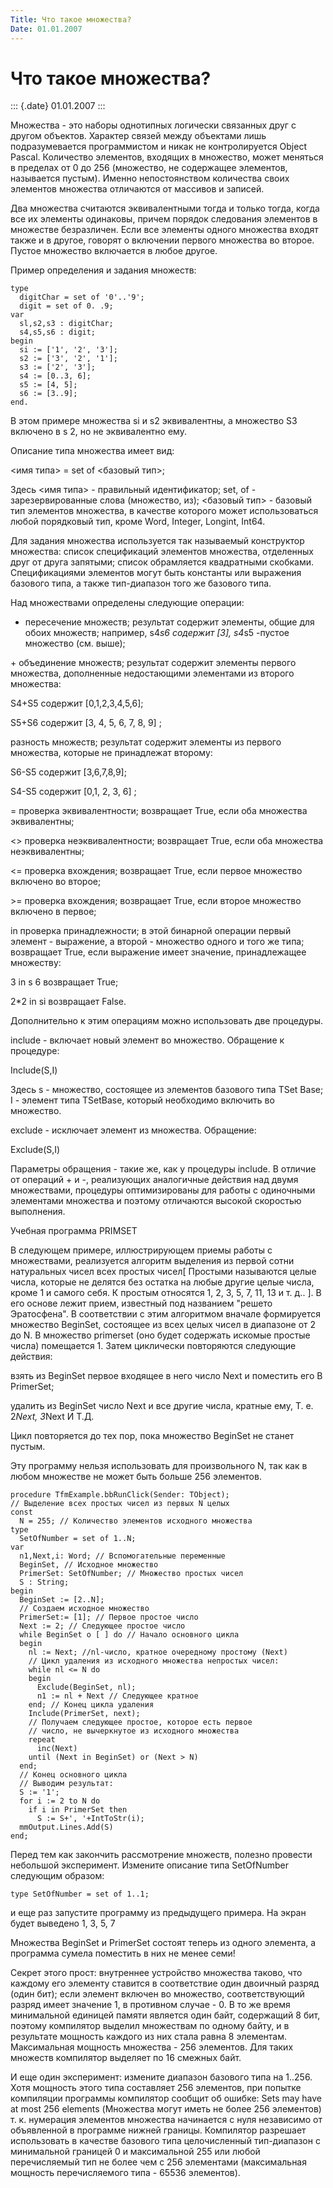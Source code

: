 ```yaml
---
Title: Что такое множества?
Date: 01.01.2007
---
```



Что такое множества?
====================

::: {.date}
01.01.2007
:::

Множества - это наборы однотипных логически связанных друг с другом
объектов. Характер связей между объектами лишь подразумевается
программистом и никак не контролируется Object Pascal. Количество
элементов, входящих в множество, может меняться в пределах от 0 до 256
(множество, не содержащее элементов, называется пустым). Именно
непостоянством количества своих элементов множества отличаются от
массивов и записей.

Два множества считаются эквивалентными тогда и только тогда, когда все
их элементы одинаковы, причем порядок следования элементов в множестве
безразличен. Если все элементы одного множества входят также и в другое,
говорят о включении первого множества во второе. Пустое множество
включается в любое другое.

Пример определения и задания множеств:

    type 
      digitChar = set of '0'..'9'; 
      digit = set of 0. .9; 
    var 
      sl,s2,s3 : digitChar; 
      s4,s5,s6 : digit; 
    begin 
      si := ['1', '2', '3']; 
      s2 := ['3', '2', '1']; 
      s3 := ['2', '3']; 
      s4 := [0..3, 6]; 
      s5 := [4, 5]; 
      s6 := [3..9]; 
    end. 

В этом примере множества si и s2 эквивалентны, а множество S3 включено в
s 2, но не эквивалентно ему.

Описание типа множества имеет вид:

\<имя типа\> = set of \<базовый тип\>;

Здесь \<имя типа\> - правильный идентификатор; set, of -
зарезервированные слова (множество, из); \<базовый тип\> - базовый тип
элементов множества, в качестве которого может использоваться любой
порядковый тип, кроме Word, Integer, Longint, Int64.

Для задания множества используется так называемый конструктор множества:
список спецификаций элементов множества, отделенных друг от друга
запятыми; список обрамляется квадратными скобками. Спецификациями
элементов могут быть константы или выражения базового типа, а также
тип-диапазон того же базового типа.

Над множествами определены следующие операции:

* пересечение множеств; результат содержит элементы, общие для обоих
множеств; например, s4*s6 содержит \[3\], s4*s5 -пустое множество (см.
выше);

\+ объединение множеств; результат содержит элементы первого множества,
дополненные недостающими элементами из второго множества:

S4+S5 содержит \[0,1,2,3,4,5,6\];

S5+S6 содержит \[3, 4, 5, 6, 7, 8, 9\] ;

разность множеств; результат содержит элементы из первого множества,
которые не принадлежат второму:

S6-S5 содержит \[3,6,7,8,9\];

S4-S5 содержит \[0,1, 2, 3, 6\] ;

= проверка эквивалентности; возвращает True, если оба множества
эквивалентны;

\<\> проверка неэквивалентности; возвращает True, если оба множества
неэквивалентны;

\<= проверка вхождения; возвращает True, если первое множество включено
во второе;

\>= проверка вхождения; возвращает True, если второе множество включено
в первое;

in проверка принадлежности; в этой бинарной операции первый элемент -
выражение, а второй - множество одного и того же типа; возвращает True,
если выражение имеет значение, принадлежащее множеству:

3 in s 6 возвращает True;

2*2 in si возвращает False.

Дополнительно к этим операциям можно использовать две процедуры.

include - включает новый элемент во множество. Обращение к процедуре:

Include(S,I)

Здесь s - множество, состоящее из элементов базового типа TSet Base; I -
элемент типа TSetBase, который необходимо включить во множество.

exclude - исключает элемент из множества. Обращение:

Exclude(S,I)

Параметры обращения - такие же, как у процедуры include. В отличие от
операций + и -, реализующих аналогичные действия над двумя множествами,
процедуры оптимизированы для работы с одиночными элементами множества и
поэтому отличаются высокой скоростью выполнения.

Учебная программа PRIMSET

В следующем примере, иллюстрирующем приемы работы с множествами,
реализуется алгоритм выделения из первой сотни натуральных чисел всех
простых чисел\[ Простыми называются целые числа, которые не делятся без
остатка на любые другие целые числа, кроме 1 и самого себя. К простым
относятся 1, 2, 3, 5, 7, 11, 13 и т. д.. \]. В его основе лежит прием,
известный под названием \"решето Эратосфена\". В соответствии с этим
алгоритмом вначале формируется множество BeginSet, состоящее из всех
целых чисел в диапазоне от 2 до N. В множество primerset (оно будет
содержать искомые простые числа) помещается 1. Затем циклически
повторяются следующие действия:

взять из BeginSet первое входящее в него число Next и поместить его В
PrimerSet;

удалить из BeginSet число Next и все другие числа, кратные ему, Т. е.
2*Next, 3*Next И Т.Д.

Цикл повторяется до тех пор, пока множество BeginSet не станет пустым.

Эту программу нельзя использовать для произвольного N, так как в любом
множестве не может быть больше 256 элементов.

    procedure TfmExample.bbRunClick(Sender: TObject); 
    // Выделение всех простых чисел из первых N целых 
    const 
      N = 255; // Количество элементов исходного множества 
    type 
      SetOfNumber = set of 1..N; 
    var 
      n1,Next,i: Word; // Вспомогательные переменные 
      BeginSet, // Исходное множество 
      PrimerSet: SetOfNumber; // Множество простых чисел 
      S : String; 
    begin 
      BeginSet := [2..N]; 
      // Создаем исходное множество 
      PrimerSet:= [1]; // Первое простое число 
      Next := 2; // Следующее простое число 
      while BeginSet о [ ] do // Начало основного цикла 
      begin 
        nl := Next; //nl-число, кратное очередному простому (Next) 
        // Цикл удаления из исходного множества непростых чисел: 
        while nl <= N do 
        begin 
          Exclude(BeginSet, nl); 
          n1 := nl + Next // Следующее кратное 
        end; // Конец цикла удаления 
        Include(PrimerSet, next); 
        // Получаем следующее простое, которое есть первое 
        // число, не вычеркнутое из исходного множества 
        repeat 
          inc(Next) 
        until (Next in BeginSet) or (Next > N) 
      end; 
      // Конец основного цикла 
      // Выводим результат: 
      S := '1'; 
      for i := 2 to N do 
        if i in PrimerSet then 
          S := S+', '+IntToStr(i); 
      mmOutput.Lines.Add(S) 
    end; 

Перед тем как закончить рассмотрение множеств, полезно провести
небольшой эксперимент. Измените описание типа SetOfNumber следующим
образом:

    type SetOfNumber = set of 1..1; 

и еще раз запустите программу из предыдущего примера. На экран будет
выведено 1, 3, 5, 7

Множества BeginSet и PrimerSet состоят теперь из одного элемента, а
программа сумела поместить в них не менее семи!

Секрет этого прост: внутреннее устройство множества таково, что каждому
его элементу ставится в соответствие один двоичный разряд (один бит);
если элемент включен во множество, соответствующий разряд имеет значение
1, в противном случае - 0. В то же время минимальной единицей памяти
является один байт, содержащий 8 бит, поэтому компилятор выделил
множествам по одному байту, и в результате мощность каждого из них стала
равна 8 элементам. Максимальная мощность множества - 256 элементов. Для
таких множеств компилятор выделяет по 16 смежных байт.

И еще один эксперимент: измените диапазон базового типа на 1..256. Хотя
мощность этого типа составляет 256 элементов, при попытке компиляции
программы компилятор сообщит об ошибке: Sets may have at most 256
elements (Множества могут иметь не более 256 элементов) т. к. нумерация
элементов множества начинается с нуля независимо от объявленной в
программе нижней границы. Компилятор разрешает использовать в качестве
базового типа целочисленный тип-диапазон с минимальной границей 0 и
максимальной 255 или любой перечисляемый тип не более чем с 256
элементами (максимальная мощность перечисляемого типа - 65536
элементов).
